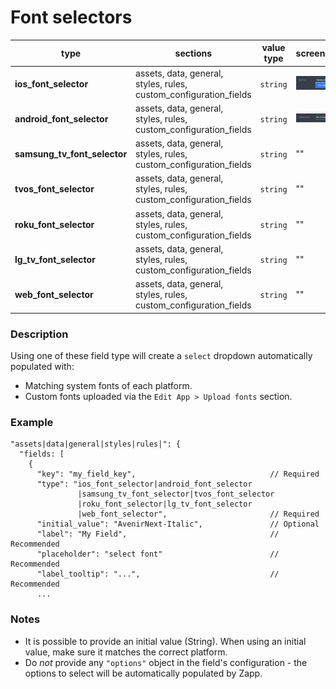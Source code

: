 # Font selectors

| type                         | sections                                                          | value type | screenshot                                     |
| ---------------------------- | ----------------------------------------------------------------- | ---------- | ---------------------------------------------- |
| **ios_font_selector**        | assets, data, general, styles, rules, custom_configuration_fields | `string`   | ![img](../../assets/ios_font_selector.png)     |
| **android_font_selector**    | assets, data, general, styles, rules, custom_configuration_fields | `string`   | ![img](../../assets/android_font_selector.png) |
| **samsung_tv_font_selector** | assets, data, general, styles, rules, custom_configuration_fields | `string`   | ""                                             |
| **tvos_font_selector**       | assets, data, general, styles, rules, custom_configuration_fields | `string`   | ""                                             |
| **roku_font_selector**       | assets, data, general, styles, rules, custom_configuration_fields | `string`   | ""                                             |
| **lg_tv_font_selector**      | assets, data, general, styles, rules, custom_configuration_fields | `string`   | ""                                             |
| **web_font_selector**        | assets, data, general, styles, rules, custom_configuration_fields | `string`   | ""                                             |

### Description

Using one of these field type will create a `select` dropdown automatically populated with:

- Matching system fonts of each platform.
- Custom fonts uploaded via the `Edit App > Upload fonts` section.

### Example

```
"assets|data|general|styles|rules|": {
  "fields: [
    {
      "key": "my_field_key",                              // Required
      "type": "ios_font_selector|android_font_selector
               |samsung_tv_font_selector|tvos_font_selector
               |roku_font_selector|lg_tv_font_selector
               |web_font_selector",                       // Required
      "initial_value": "AvenirNext-Italic",               // Optional
      "label": "My Field",                                // Recommended
      "placeholder": "select font"                        // Recommended
      "label_tooltip": "...",                             // Recommended
      ...

```

### Notes

- It is possible to provide an initial value (String). When using an initial value, make sure it matches the correct platform.
- Do _not_ provide any `"options"` object in the field's configuration - the options to select will be automatically populated by Zapp.
